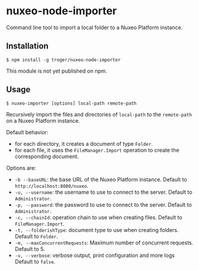 # nuxeo-node-importer

Command line tool to import a local folder to a Nuxeo Platform instance.

## Installation

    $ npm install -g troger/nuxeo-node-importer

This module is not yet published on npm.

## Usage

    $ nuxeo-importer [options] local-path remote-path

Recursively import the files and directories of `local-path` to the `remote-path` on a Nuxeo Platform instance.

Default behavior:
- for each directory, it creates a document of type `Folder`.
- for each file, it uses the `FileManager.Import` operation to create the corresponding document.


Options are:

- `-b --baseURL`: the base URL of the Nuxeo Platform instance. Default to `http://localhost:8080/nuxeo`.
- `-u, --username`: the username to use to connect to the server. Default to `Administrator`.
- `-p, --password`: the password to use to connect to the server. Default to `Administrator`.
- `-c, --chainId`: operation chain to use when creating files. Default to `FileManager.Import`.
- `-t, --folderishType`: document type to use when creating folders. Default to `Folder`.
- `-m, --maxConcurrentRequests`: Maximum number of concurrent requests. Default to 5.
- `-v, --verbose`: verbose output, print configuration and more logs Default to `false`.
